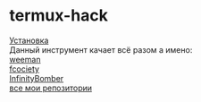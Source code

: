 # termux-hack
[Установка](https://github.com/Sergey-hack/termux-hack/wiki/Установка) <br>
Данный инструмент качает всё разом а имено: <br>
[weeman](https://github.com/evait-security/weeman) <br>
[fcociety](https://github.com/Manisso/fsociety) <br>
[InfinityBomber](https://github.con/SergoProxy/InfinityBomber) <br>
[все мои репозитории](www.github.com/Sergey-hack)
